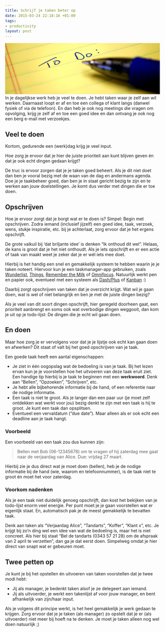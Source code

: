 ```yaml
---
title: Schrijf je taken beter op
date: 2015-03-24 22:18:16 +01:00
tags:
- productivity
layout: post
---
```


![Todo-list](/content/images/2015/03/Great-To-Do-List.jpg)
In je dagelijkse werk heb je veel te doen. Je hebt taken waar je zelf aan wil werken. Daarnaast loopt er af en toe een collega of klant langs (danwel fysiek of via de telefoon). En dan heb je ook nog meetings die vragen om opvolging, krijg je zelf af en toe een goed idee en dan ontvang je ook nog een berg e-mail met verzoekjes.

## Veel te doen
Kortom, gedurende een (werk)dag krijg je veel input.

Hoe zorg je ervoor dat je hier de juiste prioriteit aan kunt blijven geven én dat je ook echt dingen gedaan krijgt?

De truc is ervoor zorgen dat je je taken goed beheert. Als je dit niet doet dan ben je vooral bezig met de waan van de dag en andermans agenda. Doe je je taakbeheer goed, dan ben je in staat gericht bezig te zijn en te werken aan jouw doelstellingen. Je komt dus verder met dingen die er toe doen.

## Opschrijven
Hoe je ervoor zorgt dat je borgt wat er te doen is? Simpel: Begin met opschrijven. Zodra iemand (inclusief jijzelf) een goed idee, taak, verzoek, wens, stukje inspiratie, etc. bij je achterlaat, zorg ervoor dat je het ergens opschrijft.

De grote valkuil bij ‘dat briljante idee’ is denken “Ik onthoud dit wel”. Helaas, de kans is groot dat je het niet onthoudt. Als je iets opschrijft en er een actie of taak van maakt weet je zeker dat je er wél iets mee doet.

Hierbij is het handig een snel en gemakkelijk systeem te hebben waarin je je taken noteert. Hiervoor kun je een taskmanager-app gebruiken, zoals [Wunderlist](https://www.wunderlist.com/), [Things](https://culturedcode.com/things/), [Remember the Milk](https://www.rememberthemilk.com/) of [Omnifocus](https://www.omnigroup.com/omnifocus). Natuurlijk werkt pen en papier ook, eventueel met een systeem als [Dash/Plus](http://patrickrhone.com/dashplus/) of [Kanban](http://kanbanblog.com/explained/) :)  

Daarbij zorgt opschrijven van taken dat je overzicht krijgt. Wat wil je gaan doen, wat is wel of niet belangrijk en ben je met de juiste dingen bezig?

Als je veel van dit soort dingen opschrijft, hier geregeld doorheen gaat, een prioriteit aanbrengt en soms ook wat overbodige dingen weggooit, dan kom je uit op je todo-lijst: De dingen die je echt wil gaan doen.

## En doen
Maar hoe zorg je er vervolgens voor dat je je lijstje ook echt kan gaan doen en afwerken? Dit staat of valt bij het goed opschrijven van je taak. 

Een goede taak heeft een aantal eigenschappen:

- Je ziet in één oogopslag wat de bedoeling is van je taak. Bij het lezen ervan kun je je voorstellen hoe het uitvoeren van deze taak eruit ziet. Een handige tip hierbij is je taak te beginnen met een **werkwoord**. Denk aan “Bellen”, “Opzoeken”, “Schrijven”, etc.
- Je hebt alle bijbehorende informatie bij de hand, of een referentie naar de nodige informatie.
- Een taak is niet te groot. Als je langer dan een paar uur (je moet zelf ontdekken wat werkt voor jou) bezig denkt te zijn met een taak is hij te groot. Je kunt een taak dan opsplitsen.
- Eventueel een vervaldatum (“due date”). Maar alleen als er ook echt een deadline aan je taak hangt.

### Voorbeeld
Een voorbeeld van een taak zou dus kunnen zijn:
> Bellen met Bob (06-12345678) om te vragen of hij zaterdag mee gaat naar de verjaardag van Alice. Due: vrijdag 27 maart.

Hierbij zie je dus direct wat je moet doen (bellen), heb je de nodige informatie bij de hand (wie, waarom en telefoonnummer), is de taak niet te groot én moet het voor zaterdag.

### Voorkom nadenken
Als je een taak niet duidelijk genoeg opschrijft, dan kost het bekijken van je todo-lijst enorm veel energie. Per punt moet je je gaan voorstellen wat er eigenlijk staat. En, automatisch pak je de meest gemakkelijk te bevatten taak.
  
Denk aan taken als “Verjaardag Alice”, “Tandarts”, “Koffer”, “Klant x”, etc. Je krijgt bij zo’n ding wel een idee van wat de bedoeling is, maar het is niet concreet. Als hier bij staat “Bel de tandarts (0343 57 21 28) om de afspraak van 2 april te verzetten”, dan ga je dat eerst doen. Simpelweg omdat je hier direct van snapt wat er gebeuren moet.

## Twee petten op
Je kunt je bij het opstellen én uitvoeren van taken voorstellen dat je twee modi hebt:

- Jij als manager, je bedenkt taken alsof je ze delegeert aan iemand.
- Jij als uitvoerder, je werkt een takenlijst af voor jouw manager, en bent afhankelijk van zijn/haar input.

Als je volgens dit principe werkt, is het heel gemakkelijk je werk gedaan te krijgen. Zorg ervoor dat je je taken (als manager) zo opstelt dat je er (als uitvoerder) niet meer bij hoeft na te denken. Je moet je taken alleen nog wel doen natuurlijk ;)